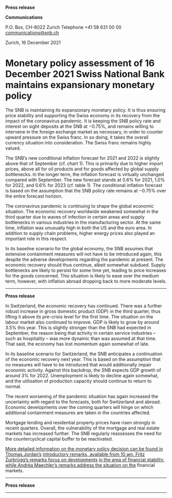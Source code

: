 **Press release**

**Communications**

P.O. Box, CH-8022 Zurich
Telephone +41 58 631 00 00
[communications@snb.ch](mailto:communications@snb.ch)

Zurich, 16 December 2021

# Monetary policy assessment of 16 December 2021 Swiss National Bank maintains expansionary monetary policy

The SNB is maintaining its expansionary monetary policy. It is thus ensuring price stability
and supporting the Swiss economy in its recovery from the impact of the coronavirus
pandemic. It is keeping the SNB policy rate and interest on sight deposits at the SNB at
−0.75%, and remains willing to intervene in the foreign exchange market as necessary, in
order to counter upward pressure on the Swiss franc. In so doing, it takes the overall currency
situation into consideration. The Swiss franc remains highly valued.

The SNB’s new conditional inflation forecast for 2021 and 2022 is slightly above that of
September (cf. chart 1). This is primarily due to higher import prices, above all for oil
products and for goods affected by global supply bottlenecks. In the longer term, the inflation
forecast is virtually unchanged compared with September. The new forecast stands at 0.6%
for 2021, 1.0% for 2022, and 0.6% for 2023 (cf. table 1). The conditional inflation forecast is
based on the assumption that the SNB policy rate remains at −0.75% over the entire forecast
horizon.

The coronavirus pandemic is continuing to shape the global economic situation. The economic
recovery worldwide weakened somewhat in the third quarter due to waves of infection in
certain areas and supply bottlenecks in various industries in the manufacturing sector. At the
same time, inflation was unusually high in both the US and the euro area. In addition to supply
chain problems, higher energy prices also played an important role in this respect.

In its baseline scenario for the global economy, the SNB assumes that extensive containment
measures will not have to be introduced again, this despite the adverse developments
regarding the pandemic at present. The economic recovery should thus continue, albeit
somewhat subdued. Supply bottlenecks are likely to persist for some time yet, leading to price
increases for the goods concerned. This situation is likely to ease over the medium term,
however, with inflation abroad dropping back to more moderate levels.


-----

**Press release**

In Switzerland, the economic recovery has continued. There was a further robust increase in
gross domestic product (GDP) in the third quarter, thus lifting it above its pre-crisis level for
the first time. The situation on the labour market also continued to improve. GDP is likely to
grow by around 3.5% this year. This is slightly stronger than the SNB had expected in
September, the reason being that activity in certain service industries – such as hospitality –
was more dynamic than was assumed at that time. That said, the economy has lost momentum
again somewhat of late.

In its baseline scenario for Switzerland, the SNB anticipates a continuation of the economic
recovery next year. This is based on the assumption that no measures will have to be
introduced that would additionally impair economic activity. Against this backdrop, the SNB
expects GDP growth of around 3% for 2022. Unemployment is likely to decline again
somewhat, and the utilisation of production capacity should continue to return to normal.

The recent worsening of the pandemic situation has again increased the uncertainty with
regard to the forecasts, both for Switzerland and abroad. Economic developments over the
coming quarters will hinge on which additional containment measures are taken in the
countries affected.

Mortgage lending and residential property prices have risen strongly in recent quarters.
Overall, the vulnerability of the mortgage and real estate markets has increased further. The
SNB regularly reassesses the need for the countercyclical capital buffer to be reactivated.

[More detailed information on the monetary policy decision can be found in Thomas Jordan’s](https://www.snb.ch/en/mmr/speeches/id/ref_20211216_tjn)
[introductory remarks, available from 10 am. Fritz Zurbrügg’s remarks focus on developments](https://www.snb.ch/en/mmr/speeches/id/ref_20211216_tjn)
[in the area of financial stability, while Andréa Maechler’s remarks address the situation on the](https://www.snb.ch/en/mmr/speeches/id/ref_20211216_amr)
financial markets.


-----

**Press release**


-----

